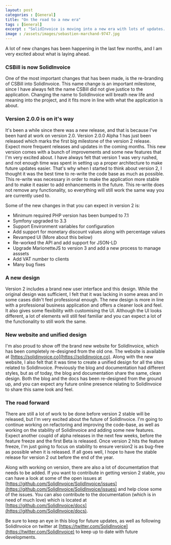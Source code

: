 ```yaml
---
layout: post
categories : [General]
title: "On the road to a new era"
tags : [General]
excerpt : "SolidInvoice is moving into a new era with lots of updates. Version 2 is around the corner with a whole new look and feel and a lots of changes to improve usability and stability."
image : /assets/images/sebastien-marchand-9747.jpg
---
```


A lot of new changes has been happening in the last few months, and I am very excited about what is laying ahead.

### CSBill is now SolidInvoice

One of the most important changes that has been made, is the re-branding of CSBill into SolidInvoice. This name change is an important milestone, since I have always felt the name CSBill did not give justice to the application.
Changing the name to SolidInvoice will breath new life and meaning into the project, and it fits more in line with what the application is about.

### Version 2.0.0 is on it's way

It's been a while since there was a new release, and that is because I've been hard at work on version 2.0. Version 2.0.0 Alpha 1 has just been released which marks the first big milestone of the version 2 release.
Expect more frequent releases and updates in the coming months. This new version comes with a bunch of improvements and some new features that I'm very excited about.
I have always felt that version 1 was very rushed, and not enough time was spent in setting up a proper architecture to make future updates easier. That's why when I started to think about version 2, I thought it was the best time to re-write the code base as much as possible.
This re-write was necessary in order to make the application more stable and to make it easier to add enhancements in the future. This re-write does not remove any functionality, so everything will still work the same way you are currently used to.

Some of the new changes in that you can expect in version 2 is:

* Minimum required PHP version has been bumped to 7.1
* Symfony upgraded to 3.3
* Support Environment variables for configuration
* Add support for monetary discount values along with percentage values
* Revamped UI (More about this below)
* Re-worked the API and add support for JSON-LD
* Upgrade MarionetteJS to version 3 and add a new process to manage asssets
* Add VAT number to clients
* Many bug fixes

### A new design

Version 2 includes a brand new user interface and this design. While the original design was sufficient, I felt that it was lacking in some areas and in some cases didn't feel professional enough.
The new design is more in line with a professional business application and offers a cleaner look and feel. It also gives some flexibility with customising the UI.
Although the UI looks different, a lot of elements will still feel familiar and you can expect a lot of the functionality to still work the same.

### New website and unified design

I'm also proud to show off the brand new website for SolidInvoice, which has been completely re-designed from the old one. The website is available at [https://solidinvoice.co](https://solidinvoice.co).
Along with the new website, I also felt that it was time to create a unified design for all the sites related to SolidInvoice. Previously the blog and documentation had different styles, but as of today, the blog and documentation share the same, clean design.
Both the blog and the docs has been re-designed from the ground up, and you can expect any future online presence relating to SolidInvoice to share this same look and feel.

### The road forward

There are still a lot of work to be done before version 2 stable will be released, but I'm very excited about the future of SolidInvoice. I'm going to continue working on refactoring and improving the code-base, as well as working on the stability of SolidInvoice and adding some new features.
Expect another coupld of alpha releases in the next few weeks, before the feature freeze and the first Beta is released. Once version 2 hits the feature freeze, I'm just going to focus on stability to ensure version2 is as bug-free as possible when it is released.
If all goes well, I hope to have the stable release for version 2 out before the end of the year.

Along with working on version, there are also a lot of documentation that needs to be added.
If you want to contribute in getting version 2 stable, you can have a look at some of the open issues at [https://github.com/SolidInvoice/SolidInvoice/issues](https://github.com/SolidInvoice/SolidInvoice/issues) and help close some of the issues.
You can also contribute to the documentation (which is in need of much love) which is located at [https://github.com/SolidInvoice/docs](https://github.com/SolidInvoice/docs).

Be sure to keep an eye in this blog for future updates, as well as following SolidInvoice on twitter at [https://twitter.com/SolidInvoice](https://twitter.com/SolidInvoice) to keep up to date with future developments.
